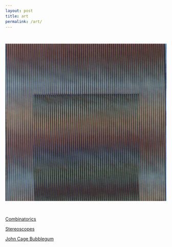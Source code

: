 ```yaml
---
layout: post
title: art
permalink: /art/
---
```


<br>

![AUTOPOIETIC](/assets/img/combinatorics/600x/514.70p.jpg)

<br>

[Combinatorics](/art/combinatorics)

[Stereoscopes](/art/stereoscopes)

[John Cage Bubblegum](/art/john-cage-bubblegum)